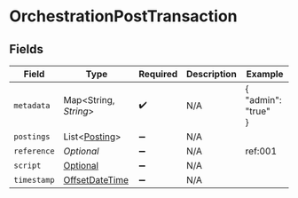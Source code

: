 # OrchestrationPostTransaction


## Fields

| Field                                                                                                     | Type                                                                                                      | Required                                                                                                  | Description                                                                                               | Example                                                                                                   |
| --------------------------------------------------------------------------------------------------------- | --------------------------------------------------------------------------------------------------------- | --------------------------------------------------------------------------------------------------------- | --------------------------------------------------------------------------------------------------------- | --------------------------------------------------------------------------------------------------------- |
| `metadata`                                                                                                | Map<String, *String*>                                                                                     | :heavy_check_mark:                                                                                        | N/A                                                                                                       | {<br/>"admin": "true"<br/>}                                                                               |
| `postings`                                                                                                | List<[Posting](../../models/shared/Posting.md)>                                                           | :heavy_minus_sign:                                                                                        | N/A                                                                                                       |                                                                                                           |
| `reference`                                                                                               | *Optional<String>*                                                                                        | :heavy_minus_sign:                                                                                        | N/A                                                                                                       | ref:001                                                                                                   |
| `script`                                                                                                  | [Optional<OrchestrationPostTransactionScript>](../../models/shared/OrchestrationPostTransactionScript.md) | :heavy_minus_sign:                                                                                        | N/A                                                                                                       |                                                                                                           |
| `timestamp`                                                                                               | [OffsetDateTime](https://docs.oracle.com/javase/8/docs/api/java/time/OffsetDateTime.html)                 | :heavy_minus_sign:                                                                                        | N/A                                                                                                       |                                                                                                           |